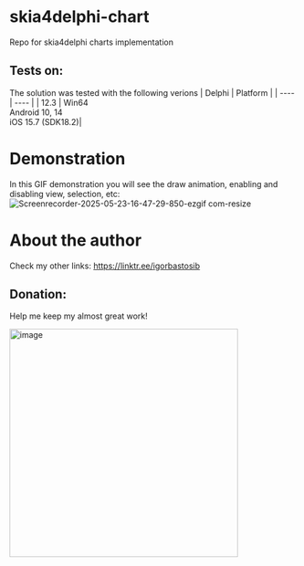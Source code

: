# skia4delphi-chart
Repo for skia4delphi charts implementation

## Tests on:
The solution was tested with the following verions
| Delphi | Platform |
| ---- | ---- |
| 12.3 | Win64<br>Android 10, 14<br>iOS 15.7 (SDK18.2)|

# Demonstration
In this GIF demonstration you will see the draw animation, enabling and disabling view, selection, etc:
![Screenrecorder-2025-05-23-16-47-29-850-ezgif com-resize](https://github.com/user-attachments/assets/fe5b228a-21d7-44fe-ae79-db7aa1e40f91)

# About the author
Check my other links: https://linktr.ee/igorbastosib

## Donation:
Help me keep my almost great work!

<img src="https://i.imgur.com/m6XraH3.png" alt="image" width="400" />
